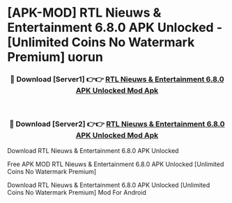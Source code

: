 # [APK-MOD] RTL Nieuws & Entertainment 6.8.0 APK Unlocked - [Unlimited Coins No Watermark Premium] uorun



<div align="center">
<h3>🔴 Download [Server1] 👉👉 <a href="https://momento.my/?title=RTL_Nieuws_&_Entertainment_6.8.0_APK_Unlocked">RTL Nieuws & Entertainment 6.8.0 APK Unlocked Mod Apk</a></h3><br>

<h3>🔴 Download [Server2] 👉👉 <a href="https://momento.my/?title=RTL_Nieuws_&_Entertainment_6.8.0_APK_Unlocked">RTL Nieuws & Entertainment 6.8.0 APK Unlocked Mod Apk</a></h3>
</div>



Download RTL Nieuws & Entertainment 6.8.0 APK Unlocked 

Free APK MOD RTL Nieuws & Entertainment 6.8.0 APK Unlocked [Unlimited Coins No Watermark Premium]

Download RTL Nieuws & Entertainment 6.8.0 APK Unlocked [Unlimited Coins No Watermark Premium] Mod For Android
